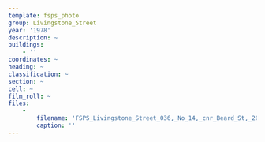 ```yaml
---
template: fsps_photo
group: Livingstone_Street
year: '1978'
description: ~
buildings:
    - ''
coordinates: ~
heading: ~
classification: ~
section: ~
cell: ~
film_roll: ~
files:
    -
        filename: 'FSPS_Livingstone_Street_036,_No_14,_cnr_Beard_St,_20-7-M,_1978.png'
        caption: ''
---
```

